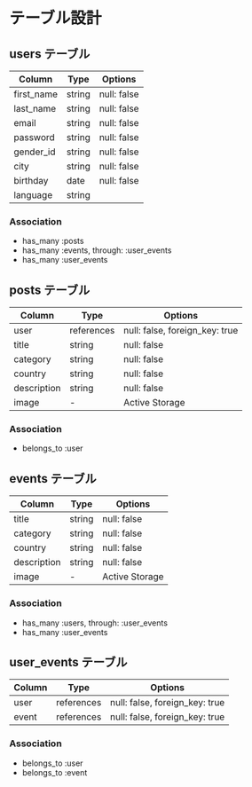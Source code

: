 # テーブル設計

## users テーブル

| Column           | Type    | Options      |
| ---------------- | ------- | ------------ |
| first_name       | string  | null: false  |
| last_name        | string  | null: false  |
| email            | string  | null: false  |
| password         | string  | null: false  |
| gender_id        | string  | null: false  | <!-- active record -->
| city             | string  | null: false  |
| birthday         | date    | null: false  |
| language         | string  |              |

### Association

- has_many :posts
- has_many :events, through: :user_events
- has_many :user_events


## posts テーブル

| Column        | Type       | Options                        |
| ------------- | ---------- | ------------------------------ |
| user          | references | null: false, foreign_key: true |
| title         | string     | null: false                    |
| category      | string     | null: false                    |
| country       | string     | null: false                    |
| description   | string     | null: false                    |
| image         | -          | Active Storage                 |

### Association

- belongs_to :user


## events テーブル
| Column        | Type       | Options                        |
| ------------- | ---------- | ------------------------------ |
| title         | string     | null: false                    |
| category      | string     | null: false                    |
| country       | string     | null: false                    |
| description   | string     | null: false                    |
| image         | -          | Active Storage                 |

### Association

- has_many :users, through: :user_events
- has_many :user_events

## user_events テーブル
| Column        | Type       | Options                        |
| ------------- | ---------- | ------------------------------ |
| user          | references | null: false, foreign_key: true |
| event         | references | null: false, foreign_key: true |

### Association

- belongs_to :user
- belongs_to :event